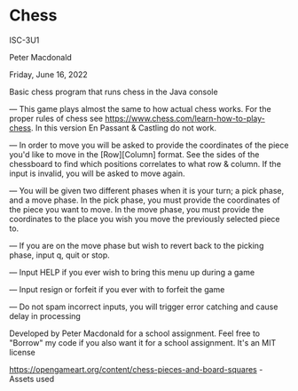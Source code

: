 # Chess

ISC-3U1

Peter Macdonald

Friday, June 16, 2022



Basic chess program that runs chess in the Java console

— This game plays almost the same to how actual chess works. For the proper rules of chess see https://www.chess.com/learn-how-to-play-chess. In this version En Passant & Castling do not work.

— In order to move you will be asked to provide the coordinates of the piece you'd like to move in the [Row][Column] format. See the sides of the chessboard to find which positions correlates to what row & column. If the input is invalid, you will be asked to move again.

— You will be given two different phases when it is your turn; a pick phase, and a move phase. In the pick phase, you must provide the coordinates of the piece you want to move. In the move phase, you must provide the coordinates to the place you wish you move the previously selected piece to.

  — If you are on the move phase but wish to revert back to the picking phase, input q, quit or stop.
  
— Input HELP if you ever wish to bring this menu up during a game

— Input resign or forfeit if you ever with to forfeit the game

— Do not spam incorrect inputs, you will trigger error catching and cause delay in processing



Developed by Peter Macdonald for a school assignment. Feel free to "Borrow" my code if you also want it for a school assignment. It's an MIT license

https://opengameart.org/content/chess-pieces-and-board-squares - Assets used
